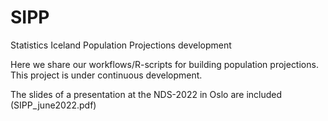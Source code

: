 # SIPP
Statistics Iceland Population Projections development

Here we share our workflows/R-scripts for building population projections. This project is under continuous development.

The slides of a presentation at the NDS-2022 in Oslo are included (SIPP_june2022.pdf)
